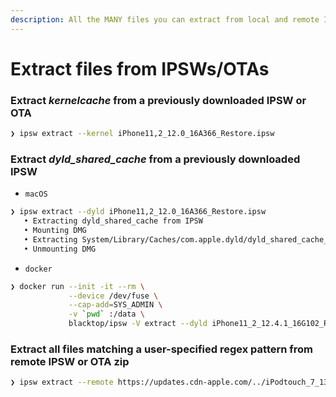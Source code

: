 ```yaml
---
description: All the MANY files you can extract from local and remote IPSWs/OTAs.
---
```


# Extract files from IPSWs/OTAs

### Extract _kernelcache_ from a previously downloaded IPSW or OTA

```bash
❯ ipsw extract --kernel iPhone11,2_12.0_16A366_Restore.ipsw
```

### Extract _dyld_shared_cache_ from a previously downloaded IPSW

- `macOS`

```bash
❯ ipsw extract --dyld iPhone11,2_12.0_16A366_Restore.ipsw
   • Extracting dyld_shared_cache from IPSW
   • Mounting DMG
   • Extracting System/Library/Caches/com.apple.dyld/dyld_shared_cache_arm64e to dyld_shared_cache
   • Unmounting DMG
```

- `docker`

```bash
❯ docker run --init -it --rm \
             --device /dev/fuse \
             --cap-add=SYS_ADMIN \
             -v `pwd` :/data \
             blacktop/ipsw -V extract --dyld iPhone11_2_12.4.1_16G102_Restore.ipsw
```

### Extract all files matching a user-specified regex pattern from remote IPSW or OTA zip

```bash
❯ ipsw extract --remote https://updates.cdn-apple.com/../iPodtouch_7_13.3_17C54_Restore.ipsw --pattern '.*BuidManifest.plist$'
```
